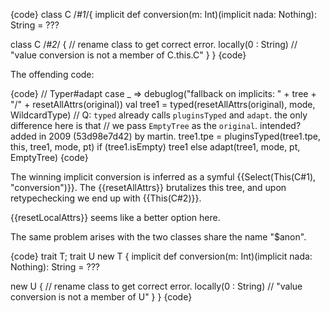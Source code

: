 {code}
class C /*#1*/{
  implicit def conversion(m: Int)(implicit nada: Nothing): String = ???

  class C /*#2*/ { // rename class to get correct error.
    locally(0 : String) // "value conversion is not a member of C.this.C"
  }
}
{code}

The offending code:

{code}
// Typer#adapt
case _ =>
  debuglog("fallback on implicits: " + tree + "/" + resetAllAttrs(original))
  val tree1 = typed(resetAllAttrs(original), mode, WildcardType)
  // Q: `typed` already calls `pluginsTyped` and `adapt`. the only difference here is that
  // we pass `EmptyTree` as the `original`. intended? added in 2009 (53d98e7d42) by martin.
  tree1.tpe = pluginsTyped(tree1.tpe, this, tree1, mode, pt)
  if (tree1.isEmpty) tree1 else adapt(tree1, mode, pt, EmptyTree)
{code}

The winning implicit conversion is inferred as a symful {{Select(This(C#1), "conversion")}}. The {{resetAllAttrs}} brutalizes this tree, and upon retypechecking we end up with {{This(C#2)}}.

{{resetLocalAttrs}} seems like a better option here.

The same problem arises with the two classes share the name "$anon".

{code}
trait T; trait U
new T {
  implicit def conversion(m: Int)(implicit nada: Nothing): String = ???

  new U { // rename class to get correct error.
    locally(0 : String) // "value conversion is not a member of U"
  }
}
{code}

